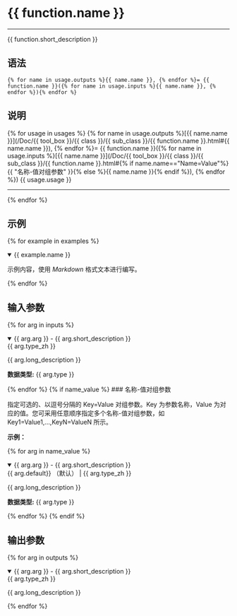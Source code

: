 # {{ function.name }}
---
{{ function.short_description }}

## 语法

```julia{% for usage in usages %}
{% for name in usage.outputs %}{{ name.name }}, {% endfor %}= {{ function.name }}({% for name in usage.inputs %}{{ name.name }}, {% endfor %}){% endfor %}
```

## 说明
{% for usage in usages %}
{% for name in usage.outputs %}[{{ name.name }}](/Doc/{{ tool_box }}/{{ class }}/{{ sub_class }}/{{ function.name }}.html#{{ name.name }}), {% endfor %}= {{ function.name }}({% for name in usage.inputs %}[{{ name.name }}](/Doc/{{ tool_box }}/{{ class }}/{{ sub_class }}/{{ function.name }}.html#{% if name.name=="Name=Value"%}{{ "名称-值对组参数" }}{% else %}{{ name.name }}{% endif %}), {% endfor %}) {{ usage.usage }}
*****
{% endfor %}
## 示例
{% for example in examples %}
<div id="{{ example.name }}" class="jump-target"></div>
<div class="details-box">
<details open>
<summary>{{ example.name }}</summary>
</details>
<div class="details-content">

示例内容，使用 *Markdown* 格式文本进行编写。

  </div>
</div>
{% endfor %}

## 输入参数
{% for arg in inputs %}
<div id="{{ arg.arg }}" class="jump-target"></div>
<div class="details-box">
<details open>
<summary>{{ arg.arg }} - {{ arg.short_description }}<div>{{ arg.type_zh }}</div></summary>
</details>
<div class="details-content">

{{ arg.long_description }}

**数据类型:**  {{ arg.type }}

  </div>
</div>
{% endfor %}
{% if name_value %}
### 名称-值对组参数

指定可选的、以逗号分隔的 Key=Value 对组参数。Key 为参数名称，Value 为对应的值。您可采用任意顺序指定多个名称-值对组参数，如 Key1=Value1,...,KeyN=ValueN 所示。

**示例：**

{% for arg in name_value %}
<div id="{{ arg.arg }}" class="jump-target"></div>
<div class="details-box">
<details open>
<summary>{{ arg.arg }} - {{ arg.short_description }}<div>{{ arg.default}} （默认） | {{ arg.type_zh }}</div></summary>
</details>
<div class="details-content">

{{ arg.long_description }}

**数据类型:**  {{ arg.type }}

  </div>
</div>
{% endfor %}
{% endif %}

## 输出参数
{% for arg in outputs %}
<div id="{{ arg.arg }}" class="jump-target"></div>
<div class="details-box">
<details open>
<summary>{{ arg.arg }} - {{ arg.short_description }}<div>{{ arg.type_zh }}</div></summary>
</details>
<div class="details-content">

{{ arg.long_description }}

  </div>
</div>
{% endfor %}
